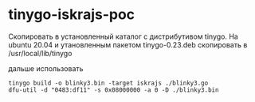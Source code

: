 # tinygo-iskrajs-poc

Скопировать в установленный каталог с дистрибутивом tinygo.
На ubuntu 20.04 и утановленным пакетом tinygo-0.23.deb скопировать в /usr/local/lib/tinygo

дальше использовать

```
tinygo build -o blinky3.bin -target iskrajs ./blinky3.go
dfu-util -d "0483:df11" -s 0x08000000 -a 0 -D ./blinky3.bin
```
